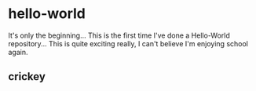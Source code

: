 # hello-world
It's only the beginning... 
This is the first time I've done a Hello-World repository...
This is quite exciting really, I can't believe I'm enjoying school again.

## crickey 
